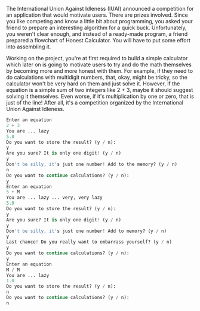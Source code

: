 The International Union Against Idleness (IUAI) announced a competition for an application that would motivate users. There are prizes involved. Since you like competing and know a little bit about programming, you asked your friend to prepare an interesting algorithm for a quick buck. Unfortunately, you weren't clear enough, and instead of a ready-made program, a friend prepared a flowchart of Honest Calculator. You will have to put some effort into assembling it.



Working on the project, you're at first required to build a simple calculator which later on is going to motivate users to try and do the math themselves by becoming more and more honest with them. For example, if they need to do calculations with multidigit numbers, that, okay, might be tricky, so the calculator won't be very hard on them and just solve it. However, if the equation is a simple sum of two integers like 2 + 3, maybe it should suggest solving it themselves. Even worse, if it's multiplication by one or zero, that is just of the line! After all, it's a competition organized by the International Union Against Idleness.

```python
Enter an equation
2 + 3
You are ... lazy
5.0
Do you want to store the result? (y / n):
y
Are you sure? It is only one digit! (y / n)
y
Don't be silly, it's just one number! Add to the memory? (y / n)
n
Do you want to continue calculations? (y / n):
y
Enter an equation
5 + M
You are ... lazy ... very, very lazy
5.0
Do you want to store the result? (y / n):
y
Are you sure? It is only one digit! (y / n)
y
Don't be silly, it's just one number! Add to memory? (y / n)
y
Last chance! Do you really want to embarrass yourself? (y / n)
y
Do you want to continue calculations? (y / n):
y
Enter an equation
M / M
You are ... lazy
1.0
Do you want to store the result? (y / n):
n
Do you want to continue calculations? (y / n):
n
```
